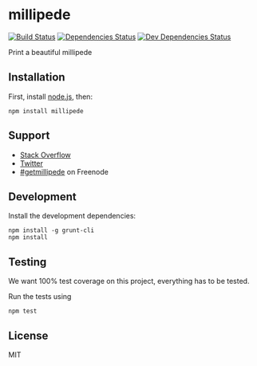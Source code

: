 # millipede

[![Build Status](https://secure.travis-ci.org/getmillipede/millipede-node.svg)](https://travis-ci.org/getmillipede/millipede-node)
[![Dependencies Status](https://david-dm.org/getmillipede/millipede-node.svg)](https://david-dm.org/getmillipede/millipede-node)
[![Dev Dependencies Status](https://david-dm.org/getmillipede/millipede-node/dev-status.svg)](https://david-dm.org/getmillipede/millipede-node#info=devDependencies)

Print a beautiful millipede

## Installation

First, install [node.js](http://nodejs.org/), then:

    npm install millipede

## Support

* [Stack Overflow](http://stackoverflow.com/questions/tagged/millipede)
* [Twitter](https://twitter.com/getmillipede)
* [#getmillipede](http://webchat.freenode.net?channels=%23getmillipede&uio=d4) on Freenode

## Development

Install the development dependencies:

    npm install -g grunt-cli
    npm install

## Testing

We want 100% test coverage on this project, everything has to be tested.

Run the tests using

    npm test

## License

MIT
